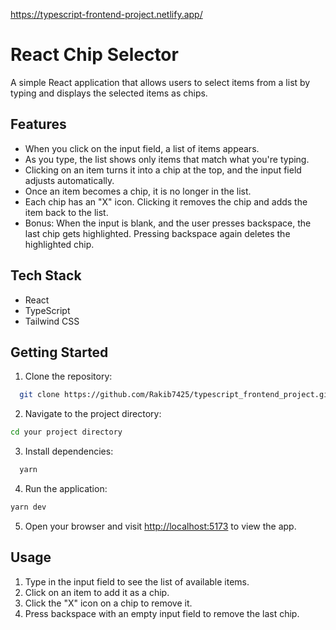 https://typescript-frontend-project.netlify.app/

# React Chip Selector

A simple React application that allows users to select items from a list by typing and displays the selected items as chips.

## Features

-   When you click on the input field, a list of items appears.
-   As you type, the list shows only items that match what you're typing.
-   Clicking on an item turns it into a chip at the top, and the input field adjusts automatically.
-   Once an item becomes a chip, it is no longer in the list.
-   Each chip has an "X" icon. Clicking it removes the chip and adds the item back to the list.
-   Bonus: When the input is blank, and the user presses backspace, the last chip gets highlighted. Pressing backspace again deletes the highlighted chip.

## Tech Stack

-   React
-   TypeScript
-   Tailwind CSS

## Getting Started

1. Clone the repository:

```bash
  git clone https://github.com/Rakib7425/typescript_frontend_project.git
```

2. Navigate to the project directory:

```bash
cd your project directory
```

3. Install dependencies:

```bash
  yarn
```

4. Run the application:

```bash
yarn dev
```

5. Open your browser and visit [http://localhost:5173](http://localhost:5173) to view the app.

## Usage

1. Type in the input field to see the list of available items.
2. Click on an item to add it as a chip.
3. Click the "X" icon on a chip to remove it.
4. Press backspace with an empty input field to remove the last chip.
